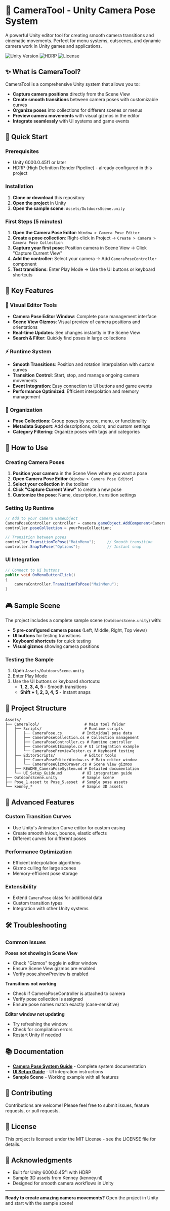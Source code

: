 # 🎥 CameraTool - Unity Camera Pose System

A powerful Unity editor tool for creating smooth camera transitions and cinematic movements. Perfect for menu systems, cutscenes, and dynamic camera work in Unity games and applications.

![Unity Version](https://img.shields.io/badge/Unity-6000.0.45f1-blue.svg)
![HDRP](https://img.shields.io/badge/Render%20Pipeline-HDRP-orange.svg)
![License](https://img.shields.io/badge/License-MIT-green.svg)

## ✨ What is CameraTool?

CameraTool is a comprehensive Unity system that allows you to:
- **Capture camera positions** directly from the Scene View
- **Create smooth transitions** between camera poses with customizable curves
- **Organize poses** into collections for different scenes or menus
- **Preview camera movements** with visual gizmos in the editor
- **Integrate seamlessly** with UI systems and game events

## 🚀 Quick Start

### Prerequisites
- Unity 6000.0.45f1 or later
- HDRP (High Definition Render Pipeline) - already configured in this project

### Installation
1. **Clone or download** this repository
2. **Open the project** in Unity
3. **Open the sample scene**: `Assets/OutdoorsScene.unity`

### First Steps (5 minutes)
1. **Open the Camera Pose Editor**: `Window > Camera Pose Editor`
2. **Create a pose collection**: Right-click in Project → `Create > Camera > Camera Pose Collection`
3. **Capture your first pose**: Position camera in Scene View → Click "Capture Current View"
4. **Add the controller**: Select your camera → Add `CameraPoseController` component
5. **Test transitions**: Enter Play Mode → Use the UI buttons or keyboard shortcuts

## 🎯 Key Features

### 🎨 Visual Editor Tools
- **Camera Pose Editor Window**: Complete pose management interface
- **Scene View Gizmos**: Visual preview of camera positions and orientations
- **Real-time Updates**: See changes instantly in the Scene View
- **Search & Filter**: Quickly find poses in large collections

### ⚡ Runtime System
- **Smooth Transitions**: Position and rotation interpolation with custom curves
- **Transition Control**: Start, stop, and manage ongoing camera movements
- **Event Integration**: Easy connection to UI buttons and game events
- **Performance Optimized**: Efficient interpolation and memory management

### 📁 Organization
- **Pose Collections**: Group poses by scene, menu, or functionality
- **Metadata Support**: Add descriptions, colors, and custom settings
- **Category Filtering**: Organize poses with tags and categories

## 📖 How to Use

### Creating Camera Poses
1. **Position your camera** in the Scene View where you want a pose
2. **Open Camera Pose Editor** (`Window > Camera Pose Editor`)
3. **Select your collection** in the toolbar
4. **Click "Capture Current View"** to create a new pose
5. **Customize the pose**: Name, description, transition settings

### Setting Up Runtime
```csharp
// Add to your camera GameObject
CameraPoseController controller = camera.gameObject.AddComponent<CameraPoseController>();
controller.poseCollection = yourPoseCollection;

// Transition between poses
controller.TransitionToPose("MainMenu");     // Smooth transition
controller.SnapToPose("Options");            // Instant snap
```

### UI Integration
```csharp
// Connect to UI buttons
public void OnMenuButtonClick()
{
    cameraController.TransitionToPose("MainMenu");
}
```

## 🎮 Sample Scene

The project includes a complete sample scene (`OutdoorsScene.unity`) with:
- **5 pre-configured camera poses** (Left, Middle, Right, Top views)
- **UI buttons** for testing transitions
- **Keyboard shortcuts** for quick testing
- **Visual gizmos** showing camera positions

### Testing the Sample
1. Open `Assets/OutdoorsScene.unity`
2. Enter Play Mode
3. Use the UI buttons or keyboard shortcuts:
   - **1, 2, 3, 4, 5** - Smooth transitions
   - **Shift + 1, 2, 3, 4, 5** - Instant snaps

## 📁 Project Structure

```
Assets/
├── CameraTool/                    # Main tool folder
│   ├── Scripts/                   # Runtime scripts
│   │   ├── CameraPose.cs         # Individual pose data
│   │   ├── CameraPoseCollection.cs # Collection management
│   │   ├── CameraPoseController.cs # Runtime controller
│   │   ├── CameraPoseUIExample.cs # UI integration example
│   │   └── CameraPosePreviewTester.cs # Keyboard testing
│   ├── EditorScripts/             # Editor tools
│   │   ├── CameraPoseEditorWindow.cs # Main editor window
│   │   └── CameraPoseGizmoDrawer.cs # Scene View gizmos
│   ├── README_CameraPoseSystem.md # Detailed documentation
│   └── UI_Setup_Guide.md         # UI integration guide
├── OutdoorsScene.unity           # Sample scene
├── Pose_1.asset to Pose_5.asset  # Sample pose assets
└── kenney_*                      # Sample 3D assets
```

## 🔧 Advanced Features

### Custom Transition Curves
- Use Unity's Animation Curve editor for custom easing
- Create smooth in/out, bounce, elastic effects
- Different curves for different poses

### Performance Optimization
- Efficient interpolation algorithms
- Gizmo culling for large scenes
- Memory-efficient pose storage

### Extensibility
- Extend `CameraPose` class for additional data
- Custom transition types
- Integration with other Unity systems

## 🛠️ Troubleshooting

### Common Issues

**Poses not showing in Scene View**
- Check "Gizmos" toggle in editor window
- Ensure Scene View gizmos are enabled
- Verify pose.showPreview is enabled

**Transitions not working**
- Check if CameraPoseController is attached to camera
- Verify pose collection is assigned
- Ensure pose names match exactly (case-sensitive)

**Editor window not updating**
- Try refreshing the window
- Check for compilation errors
- Restart Unity if needed

## 📚 Documentation

- **[Camera Pose System Guide](Assets/CameraTool/README_CameraPoseSystem.md)** - Complete system documentation
- **[UI Setup Guide](Assets/CameraTool/UI_Setup_Guide.md)** - UI integration instructions
- **Sample Scene** - Working example with all features

## 🤝 Contributing

Contributions are welcome! Please feel free to submit issues, feature requests, or pull requests.

## 📄 License

This project is licensed under the MIT License - see the LICENSE file for details.

## 🙏 Acknowledgments

- Built for Unity 6000.0.45f1 with HDRP
- Sample 3D assets from Kenney (kenney.nl)
- Designed for smooth camera workflows in Unity

---

**Ready to create amazing camera movements?** Open the project in Unity and start with the sample scene!